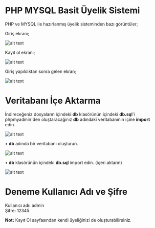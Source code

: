 # PHP MYSQL Basit Üyelik Sistemi
PHP ve MYSQL ile hazırlanmış üyelik sisteminden bazı görüntüler;

Giriş ekranı;

![alt text](https://i.ibb.co/bXvXM8x/php-uyelik-sistemi-1.png)

Kayıt ol ekranı;

![alt text](https://i.ibb.co/bXgL7pr/php-uyelik-sistemi-2.png)

Giriş yapıldıktan sonra gelen ekran;

![alt text](https://i.ibb.co/wyn86Sq/php-uyelik-sistemi-3.png)

# Veritabanı İçe Aktarma

İndireceğeniz dosyaların içindeki <strong>db</strong> klasörünün içindeki <strong>db.sql</strong>'i phpmyadmin'den oluştaracağınız <strong>db</strong> adındaki veritabanının içine <strong>import</strong> edin.

![alt text](https://i.ibb.co/DttV51n/php-uyelik-sistemi-4.png)

• <strong>db</strong> adında bir veritabanı oluşturun.

![alt text](https://i.ibb.co/X4B4mrq/php-uyelik-sistemi-5.png)

• <strong>db</strong> klasörünün içindeki <strong>db.sql</strong> import edin. (içeri aktarın)

![alt text](https://i.ibb.co/K2g6HFb/php-uyelik-sistemi-6.png)

# Deneme Kullanıcı Adı ve Şifre

Kullanıcı adı: admin<br>
Şifre: 12345

<strong>Not:</strong> Kayıt Ol sayfasından kendi üyeliğinizi de oluşturabilirsiniz.
